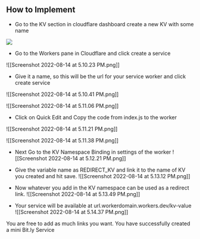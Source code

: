 ## How to Implement

+ Go to the KV section in cloudflare dashboard create a new KV with some name

 ![](./attachments/Screenshot%2022-08-14%at%5.13.37%PM.png)

+ Go to the Workers pane in Cloudflare and click create a service

 ![[Screenshot 2022-08-14 at 5.10.23 PM.png]]

+ Give it a name, so this will be the url for your service worker and click create service

![[Screenshot 2022-08-14 at 5.10.41 PM.png]]

![[Screenshot 2022-08-14 at 5.11.06 PM.png]]

+ Click on Quick Edit and Copy the code from index.js to the worker

 ![[Screenshot 2022-08-14 at 5.11.21 PM.png]]

 ![[Screenshot 2022-08-14 at 5.11.38 PM.png]]

+ Next Go to the  KV Namespace Binding in settings of the worker
 ![[Screenshot 2022-08-14 at 5.12.21 PM.png]]

+ Give the variable name as REDIRECT_KV and link it to the name of KV you created and hit save.
![[Screenshot 2022-08-14 at 5.13.12 PM.png]]
 
+ Now whatever you add in the KV namespace can be used as a redirect link.
![[Screenshot 2022-08-14 at 5.13.49 PM.png]]

+ Your service will be available at url.workerdomain.workers.dev/kv-value
![[Screenshot 2022-08-14 at 5.14.37 PM.png]]

You are free to add as much links you want. You have successfully created a mini Bit.ly Service
